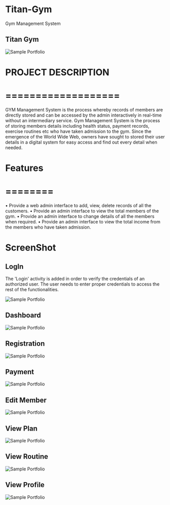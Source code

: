 # Titan-Gym
Gym Management System

## Titan Gym 
 ![Sample Portfolio](https://github.com/Rocktim53/Titan-Gym/blob/master/screenshot/logo.png)

 # PROJECT DESCRIPTION
 # ===================
 GYM Management System is the process whereby records of members are directly stored and can be accessed  by the admin interactively in real-time without an intermediary service.
Gym Management System is the process of storing members details including health status, payment records, exercise routines etc who have taken admission to the gym. Since the emergence of the World Wide Web, owners have sought to stored their user details in a digital system for easy access and find out every detail when needed. 


 # Features
 # ========
•	Provide a web admin interface to add, view, delete records of all the customers. 
•	Provide an admin interface to view the total members of the gym. 
•	Provide an admin interface to change details of all the members when required. 
•	Provide an admin interface to view the total income from the members who have taken admission.



# ScreenShot



## LogIn
The 'Login' activity is added in order to verify the credentials of an authorized user. The user needs to enter proper
credentials to access the rest of the functionalities.

 ![Sample Portfolio](https://github.com/Rocktim53/Titan-Gym/blob/master/screenshot/login.png)


## Dashboard

 ![Sample Portfolio](https://github.com/Rocktim53/Titan-Gym/blob/master/screenshot/dashboard.png)


## Registration

 ![Sample Portfolio](https://github.com/Rocktim53/Titan-Gym/blob/master/screenshot/registration.png)

## Payment

 ![Sample Portfolio](https://github.com/Rocktim53/Titan-Gym/blob/master/screenshot/payment.png)

## Edit Member

 ![Sample Portfolio](https://github.com/Rocktim53/Titan-Gym/blob/master/screenshot/editmember.png)

## View Plan

 ![Sample Portfolio](https://github.com/Rocktim53/Titan-Gym/blob/master/screenshot/viewplan.png)

## View Routine

 ![Sample Portfolio](https://github.com/Rocktim53/Titan-Gym/blob/master/screenshot/routine.png)

## View Profile

 ![Sample Portfolio](https://github.com/Rocktim53/Titan-Gym/blob/master/screenshot/userprofile.png)



